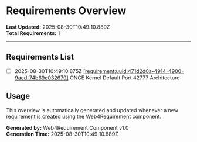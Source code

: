 # Requirements Overview

**Last Updated:** 2025-08-30T10:49:10.889Z  
**Total Requirements:** 1

---


## Requirements List

- [ ] 2025-08-30T10:49:10.875Z [[requirement:uuid:471d2d0a-4914-4900-9aed-74b69e032679]](471d2d0a-4914-4900-9aed-74b69e032679.requirement.md) ONCE Kernel Default Port 42777 Architecture 


## Usage

This overview is automatically generated and updated whenever a new requirement is created using the Web4Requirement component.

**Generated by:** Web4Requirement Component v1.0  
**Generation Time:** 2025-08-30T10:49:10.889Z
